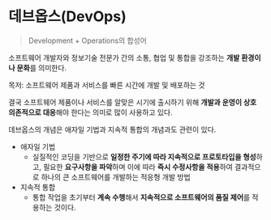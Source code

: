 # 데브옵스(DevOps)

> Development + Operations의 합성어

소프트웨어 개발자와 정보기술 전문가 간의 소통, 협업 및 통합을 강조하는 **개발 환경이나 문화**를 의미한다.

목저: 소프트웨어 제품과 서비스를 빠른 시간에 개발 및 배포하는 것

결국 소프트웨어 제품이나 서비스를 알맞은 시기에 출시하기 위해 **개발과 운영이 상호 의존적으로 대응**해야 한다는 의미로 많이 사용하고 있다.

데브옵스의 개념은 애자일 기법과 지속적 통합의 개념과도 관련이 있다.
- 애자일 기법
  - 실질적인 코딩을 기반으로 **일정한 주기에 따라 지속적으로 프로토타입을 형성**하고, 필요한 **요구사항을 파악**하며 이에 따라 **즉시 수정사항을 적용**하여 결과적으로 하나의 큰 소프트웨어를 개발하는 적응형 개발 방법
- 지속적 통합
  - 통합 작업을 초기부터 **계속 수행**해서 **지속적으로 소프트웨어의 품질 제어**를 적용하는 것이다.